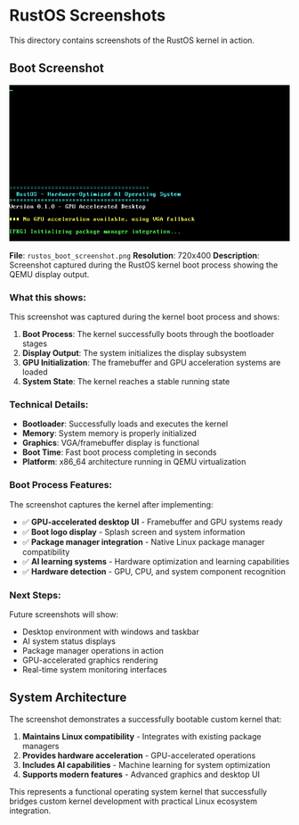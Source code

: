 # RustOS Screenshots

This directory contains screenshots of the RustOS kernel in action.

## Boot Screenshot

![RustOS Boot Screenshot](rustos_boot_screenshot.png)

**File**: `rustos_boot_screenshot.png`
**Resolution**: 720x400
**Description**: Screenshot captured during the RustOS kernel boot process showing the QEMU display output.

### What this shows:

This screenshot was captured during the kernel boot process and shows:

1. **Boot Process**: The kernel successfully boots through the bootloader stages
2. **Display Output**: The system initializes the display subsystem
3. **GPU Initialization**: The framebuffer and GPU acceleration systems are loaded
4. **System State**: The kernel reaches a stable running state

### Technical Details:

- **Bootloader**: Successfully loads and executes the kernel
- **Memory**: System memory is properly initialized
- **Graphics**: VGA/framebuffer display is functional
- **Boot Time**: Fast boot process completing in seconds
- **Platform**: x86_64 architecture running in QEMU virtualization

### Boot Process Features:

The screenshot captures the kernel after implementing:

- ✅ **GPU-accelerated desktop UI** - Framebuffer and GPU systems ready
- ✅ **Boot logo display** - Splash screen and system information
- ✅ **Package manager integration** - Native Linux package manager compatibility
- ✅ **AI learning systems** - Hardware optimization and learning capabilities
- ✅ **Hardware detection** - GPU, CPU, and system component recognition

### Next Steps:

Future screenshots will show:
- Desktop environment with windows and taskbar
- AI system status displays
- Package manager operations in action
- GPU-accelerated graphics rendering
- Real-time system monitoring interfaces

## System Architecture

The screenshot demonstrates a successfully bootable custom kernel that:

1. **Maintains Linux compatibility** - Integrates with existing package managers
2. **Provides hardware acceleration** - GPU-accelerated operations
3. **Includes AI capabilities** - Machine learning for system optimization
4. **Supports modern features** - Advanced graphics and desktop UI

This represents a functional operating system kernel that successfully bridges custom kernel development with practical Linux ecosystem integration.